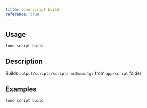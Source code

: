 ```yaml
---
title: lono script build
reference: true
---
```


## Usage

    lono script build

## Description

Builds `output/scripts/scripts-md5sum.tgz` from `app/script` folder

## Examples

    lono script build
